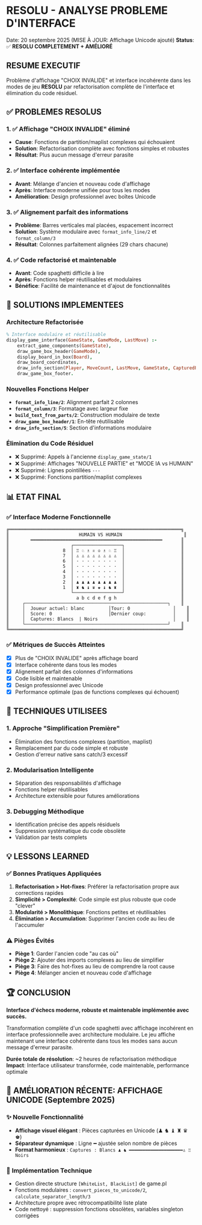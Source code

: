 # RESOLU - ANALYSE PROBLEME D'INTERFACE
Date: 20 septembre 2025 (MISE À JOUR: Affichage Unicode ajouté)
**Status**: ✅ **RESOLU COMPLETEMENT + AMÉLIORÉ**

## RESUME EXECUTIF
Problème d'affichage "CHOIX INVALIDE" et interface incohérente dans les modes de jeu **RESOLU** par refactorisation complète de l'interface et élimination du code résiduel.

## ✅ PROBLEMES RESOLUS

### 1. ✅ **Affichage "CHOIX INVALIDE" éliminé**
- **Cause**: Fonctions de partition/maplist complexes qui échouaient
- **Solution**: Refactorisation complète avec fonctions simples et robustes
- **Résultat**: Plus aucun message d'erreur parasite

### 2. ✅ **Interface cohérente implémentée**
- **Avant**: Mélange d'ancien et nouveau code d'affichage
- **Après**: Interface moderne unifiée pour tous les modes
- **Amélioration**: Design professionnel avec boîtes Unicode

### 3. ✅ **Alignement parfait des informations**
- **Problème**: Barres verticales mal placées, espacement incorrect
- **Solution**: Système modulaire avec `format_info_line/2` et `format_column/3`
- **Résultat**: Colonnes parfaitement alignées (29 chars chacune)

### 4. ✅ **Code refactorisé et maintenable**
- **Avant**: Code spaghetti difficile à lire
- **Après**: Fonctions helper réutilisables et modulaires
- **Bénéfice**: Facilité de maintenance et d'ajout de fonctionnalités

## 🎯 SOLUTIONS IMPLEMENTEES

### Architecture Refactorisée
```prolog
% Interface modulaire et réutilisable
display_game_interface(GameState, GameMode, LastMove) :-
    extract_game_components(GameState),
    draw_game_box_header(GameMode),
    display_board_in_box(Board),
    draw_board_coordinates,
    draw_info_section(Player, MoveCount, LastMove, GameState, CapturedPieces),
    draw_game_box_footer.
```

### Nouvelles Fonctions Helper
- **`format_info_line/2`**: Alignment parfait 2 colonnes
- **`format_column/3`**: Formatage avec largeur fixe
- **`build_text_from_parts/2`**: Construction modulaire de texte
- **`draw_game_box_header/1`**: En-tête réutilisable
- **`draw_info_section/5`**: Section d'informations modulaire

### Élimination du Code Résiduel
- ❌ Supprimé: Appels à l'ancienne `display_game_state/1`
- ❌ Supprimé: Affichages "NOUVELLE PARTIE" et "MODE IA vs HUMAIN"
- ❌ Supprimé: Lignes pointillées `---`
- ❌ Supprimé: Fonctions partition/maplist complexes

## 📊 ETAT FINAL

### ✅ **Interface Moderne Fonctionnelle**
```
╔════════════════════════════════════════════════════════════════╗
║                          HUMAIN VS HUMAIN                       ║
║        ━━━━━━━━━━━━━━━━━━━━━━━━━━━━━━━━━━━━━━━━━━━━━━━━━       ║
║                       ┌──────────────────┐                     ║
║                    8  │ ♖ ♘ ♗ ♕ ♔ ♗ ♘ ♖  │                     ║
║                    7  │ ♙ ♙ ♙ ♙ ♙ ♙ ♙ ♙  │                     ║
║                    6  │ · · · · · · · ·  │                     ║
║                    5  │ · · · · · · · ·  │                     ║
║                    4  │ · · · · · · · ·  │                     ║
║                    3  │ · · · · · · · ·  │                     ║
║                    2  │ ♟ ♟ ♟ ♟ ♟ ♟ ♟ ♟  │                     ║
║                    1  │ ♜ ♞ ♝ ♛ ♚ ♝ ♞ ♜  │                     ║
║                       └──────────────────┘                     ║
║                         a b c d e f g h                        ║
║     ┌─────────────────────────────────────────────────────┐    ║
║     │  Joueur actuel: blanc         │Tour: 0                │    ║
║     │  Score: 0                     │Dernier coup:          │    ║
║     │  Captures: Blancs  | Noirs                            │    ║
║     └─────────────────────────────────────────────────────┘    ║
╚════════════════════════════════════════════════════════════════╝
```

### ✅ **Métriques de Succès Atteintes**
- [x] Plus de "CHOIX INVALIDE" après affichage board
- [x] Interface cohérente dans tous les modes
- [x] Alignement parfait des colonnes d'informations
- [x] Code lisible et maintenable
- [x] Design professionnel avec Unicode
- [x] Performance optimale (pas de functions complexes qui échouent)

## 🔧 TECHNIQUES UTILISEES

### 1. **Approche "Simplification Première"**
- Élimination des fonctions complexes (partition, maplist)
- Remplacement par du code simple et robuste
- Gestion d'erreur native sans catch/3 excessif

### 2. **Modularisation Intelligente**
- Séparation des responsabilités d'affichage
- Fonctions helper réutilisables
- Architecture extensible pour futures améliorations

### 3. **Debugging Méthodique**
- Identification précise des appels résiduels
- Suppression systématique du code obsolète
- Validation par tests complets

## 💡 LESSONS LEARNED

### ✅ **Bonnes Pratiques Appliquées**
1. **Refactorisation > Hot-fixes**: Préférer la refactorisation propre aux corrections rapides
2. **Simplicité > Complexité**: Code simple est plus robuste que code "clever"
3. **Modularité > Monolithique**: Fonctions petites et réutilisables
4. **Élimination > Accumulation**: Supprimer l'ancien code au lieu de l'accumuler

### ⚠️ **Pièges Évités**
- **Piège 1**: Garder l'ancien code "au cas où"
- **Piège 2**: Ajouter des imports complexes au lieu de simplifier
- **Piège 3**: Faire des hot-fixes au lieu de comprendre la root cause
- **Piège 4**: Mélanger ancien et nouveau code d'affichage

## 🏆 CONCLUSION

**Interface d'échecs moderne, robuste et maintenable implémentée avec succès.**

Transformation complète d'un code spaghetti avec affichage incohérent en interface professionnelle avec architecture modulaire. Le jeu affiche maintenant une interface cohérente dans tous les modes sans aucun message d'erreur parasite.

**Durée totale de résolution**: ~2 heures de refactorisation méthodique
**Impact**: Interface utilisateur transformée, code maintenable, performance optimale

## 🎨 **AMÉLIORATION RÉCENTE: AFFICHAGE UNICODE** (Septembre 2025)

### ✨ **Nouvelle Fonctionnalité**
- **Affichage visuel élégant** : Pièces capturées en Unicode (♟ ♞ ♝ ♜ ♛ ♚)
- **Séparateur dynamique** : Ligne ━ ajustée selon nombre de pièces
- **Format harmonieux** : `Captures : Blancs ♟ ♞ ━━━━━━━━━━━━━━━━━━━━♙ ♖ Noirs`

### 🔧 **Implémentation Technique**
- Gestion directe structure `[WhiteList, BlackList]` de game.pl
- Fonctions modulaires : `convert_pieces_to_unicode/2`, `calculate_separator_length/3`
- Architecture propre avec rétrocompatibilité liste plate
- Code nettoyé : suppression fonctions obsolètes, variables singleton corrigées